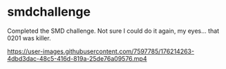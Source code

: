 # smdchallenge

Completed the SMD challenge. Not sure I could do it again, my eyes... that 0201 was killer.

https://user-images.githubusercontent.com/7597785/176214263-4dbd3dac-48c5-416d-819a-25de76a09576.mp4

